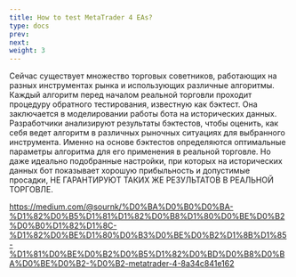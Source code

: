 ```yaml
---
title: How to test MetaTrader 4 EAs?
type: docs
prev: 
next: 
weight: 3
---
```


Сейчас существует множество торговых советников, работающих на разных инструментах рынка и использующих различные алгоритмы. Каждый алгоритм перед началом реальной торговли проходит процедуру обратного тестирования, известную как бэктест. Она заключается в моделировании работы бота на исторических данных. Разработчики анализируют результаты бэктестов, чтобы оценить, как себя ведет алгоритм в различных рыночных ситуациях для выбранного инструмента. Именно на основе бэктестов определяются оптимальные параметры алгоритма для его применения в реальной торговле. Но даже идеально подобранные настройки, при которых на исторических данных бот показывает хорошую прибыльность и допустимые просадки, НЕ ГАРАНТИРУЮТ ТАКИХ ЖЕ РЕЗУЛЬТАТОВ В РЕАЛЬНОЙ ТОРГОВЛЕ.

https://medium.com/@sournk/%D0%BA%D0%B0%D0%BA-%D1%82%D0%B5%D1%81%D1%82%D0%B8%D1%80%D0%BE%D0%B2%D0%B0%D1%82%D1%8C-%D1%82%D0%BE%D1%80%D0%B3%D0%BE%D0%B2%D1%8B%D1%85-%D1%81%D0%BE%D0%B2%D0%B5%D1%82%D0%BD%D0%B8%D0%BA%D0%BE%D0%B2-%D0%B2-metatrader-4-8a34c841e162